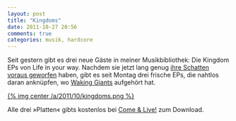```yaml
---
layout: post
title: "Kingdoms"
date: 2011-10-27 20:56
comments: true
categories: musik, hardcore
---
```


Seit gestern gibt es drei neue Gäste in meiner Musikbibliothek: 
Die Kingdom EPs von Life in your way. Nachdem sie jetzt lang genug
[ihre Schatten voraus geworfen](http://www.kickstarter.com/projects/1421615142/join-life-in-your-way-in-releasing-kingdoms-free-o) 
haben, gibt es seit Montag drei frische EPs, die nahtlos daran anknüpfen, 
wo [Waking Giants](http://www.last.fm/music/Life+in+Your+Way/Waking+Giants) aufgehört hat.

[{% img center /a/2011/10/kingdoms.png %}](http://comeandlive.com/kingdoms-life-in-your-way/)

Alle drei »Platten« gibts kostenlos bei [Come & Live!](http://comeandlive.com/kingdoms-life-in-your-way/) zum Download.

